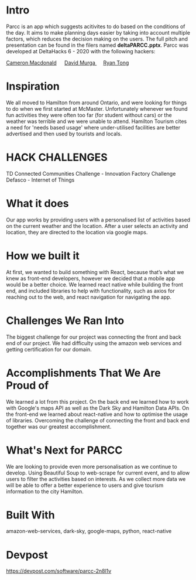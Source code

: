 # Intro
Parcc is an app which suggests acitivites to do based on the conditions of the day. It aims to make planning days easier by taking into account multiple factors, which reduces the decision making on the users. The full pitch and presentation can be found in the filers named <b>deltaPARCC.pptx</b>. Parcc was developed at DeltaHacks 6 - 2020 with the following hackers:

<a href = "https://github.com/macdoc26"> Cameron Macdonald</a> &emsp;
<a href = "https://github.com/davidrmur">David Murga </a> &emsp;
<a href = "https://github.com/ryyvntong">Ryan Tong</a> 
</div>

# Inspiration
We all moved to Hamilton from around Ontario, and were looking for things to do when we first started at McMaster. Unfortunately whenever we found fun activities they were often too far (for student without cars) or the weather was terrible and we were unable to attend. Hamilton Tourism cites a need for 'needs based usage' where under-utilised facilities are better advertised and then used by tourists and locals.

# HACK CHALLENGES
TD Connected Communities Challenge - Innovation Factory Challenge Defasco - Internet of Things

# What it does
Our app works by providing users with a personalised list of activities based on the current weather and the location. After a user selects an activity and location, they are directed to the location via google maps.

# How we built it
At first, we wanted to build something with React, because that’s what we knew as front-end developers, however we decided that a mobile app would be a better choice. We learned react native while building the front end, and included libraries to help with functionality, such as axios for reaching out to the web, and react navigation for navigating the app.

# Challenges We Ran Into
The biggest challenge for our project was connecting the front and back end of our project. We had difficulty using the amazon web services and getting certification for our domain.

# Accomplishments That We Are Proud of
We learned a lot from this project. On the back end we learned how to work with Google's maps API as well as the Dark Sky and Hamilton Data APIs. On the front-end we learned about react-native and how to optimise the usage of libraries. Overcoming the challenge of connecting the front and back end together was our greatest accomplishment.

# What's Next for PARCC
We are looking to provide even more personalisation as we continue to develop. Using Beautiful Soup to web-scrape for current event, and to allow users to filter the activities based on interests. As we collect more data we will be able to offer a better experience to users and give tourism information to the city Hamilton.

# Built With
amazon-web-services,
dark-sky,
google-maps,
python,
react-native

# Devpost
https://devpost.com/software/parcc-2n8l1v